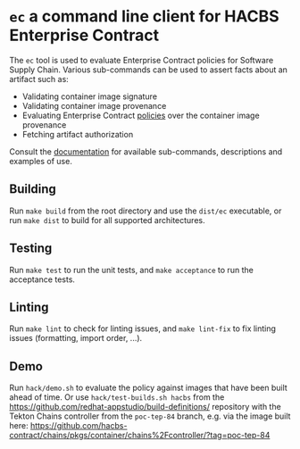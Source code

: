 # `ec` a command line client for HACBS Enterprise Contract

The `ec` tool is used to evaluate Enterprise Contract policies for Software
Supply Chain. Various sub-commands can be used to assert facts about an artifact
such as:
  * Validating container image signature
  * Validating container image provenance
  * Evaluating Enterprise Contract [policies][pol] over the container image provenance
  * Fetching artifact authorization

Consult the [documentation][docs] for available sub-commands, descriptions and
examples of use.

## Building

Run `make build` from the root directory and use the `dist/ec` executable, or
run `make dist` to build for all supported architectures.

## Testing

Run `make test` to run the unit tests, and `make acceptance` to run the
acceptance tests.

## Linting

Run `make lint` to check for linting issues, and `make lint-fix` to fix linting
issues (formatting, import order, ...).

## Demo

Run `hack/demo.sh` to evaluate the policy against images that have been
built ahead of time. Or use `hack/test-builds.sh hacbs` from the
https://github.com/redhat-appstudio/build-definitions/ repository with
the Tekton Chains controller from the `poc-tep-84` branch, e.g. via the
image built here: https://github.com/hacbs-contract/chains/pkgs/container/chains%2Fcontroller/?tag=poc-tep-84

[pol]: https://github.com/hacbs-contract/ec-policies/
[docs]: https://hacbs-contract.github.io/ec-cli/
